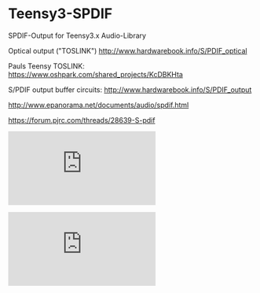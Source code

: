 # Teensy3-SPDIF
SPDIF-Output for Teensy3.x Audio-Library

Optical output ("TOSLINK")
http://www.hardwarebook.info/S/PDIF_optical

Pauls Teensy TOSLINK:
https://www.oshpark.com/shared_projects/KcDBKHta


S/PDIF output buffer circuits:
http://www.hardwarebook.info/S/PDIF_output

http://www.epanorama.net/documents/audio/spdif.html


https://forum.pjrc.com/threads/28639-S-pdif

![My image](https://forum.pjrc.com/attachment.php?attachmentid=4449&d=1433676130)

![My image](https://forum.pjrc.com/attachment.php?attachmentid=4450&d=1433686967)

